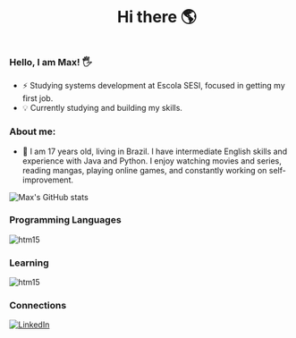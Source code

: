 <!--título-->
<div id="user-content-toc">
  <ul align="center">
    <summary><h1 style="display: inline-block">Hi there 🌎</h1></summary>
</div>

<!-- Presentation -->
### Hello, I am Max! 🖐️
<p>

- ⚡ Studying systems development at Escola SESI, focused in getting my first job.
- 💡 Currently studying and building my skills.
</p>

### About me:
<p>

- 🌱 I am 17 years old, living in Brazil. I have intermediate English skills and experience with Java and Python. I enjoy watching movies and series, reading mangas, playing online games, and constantly working on self-improvement.

</p>



![Max's GitHub stats](https://github-readme-stats.vercel.app/api?username=Max-Leal&show_icons=true&theme=radical)

### Programming Languages
<div style="display: inline_block">
<img align="center" alt="htm15" src="https://img.shields.io/badge/Java-ED8B00?style=for-the-badge&logo=openjdk&logoColor=white" />
</div>

### Learning
<img align="center" alt="htm15" src="https://img.shields.io/badge/Python-3776AB?style=for-the-badge&logo=python&logoColor=white" />

### Connections
[![LinkedIn](https://img.shields.io/badge/LinkedIn-0077B5?style=for-the-badge&logo=linkedin&logoColor=white)]([https://](https://br.linkedin.com/in/max-a-leal-da-silva-ab5713333?trk=people-guest_people_search-card))


